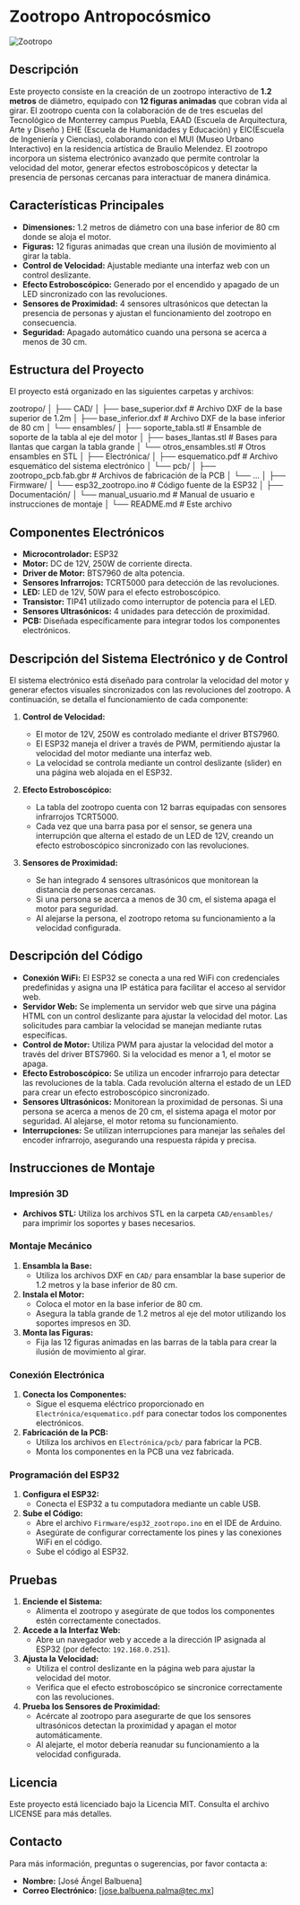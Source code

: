 # Zootropo Antropocósmico

![Zootropo](ruta/a/la/imagen.jpg)

## Descripción

Este proyecto consiste en la creación de un zootropo interactivo de **1.2 metros** de diámetro, equipado con **12 figuras animadas** que cobran vida al girar. El zootropo cuenta con la colaboración de de tres escuelas del Tecnológico de Monterrey campus Puebla, EAAD (Escuela de Arquitectura, Arte y Diseño ) EHE (Escuela de Humanidades y Educación) y EIC(Escuela de Ingeniería y Ciencias), colaborando con el MUI (Museo Urbano Interactivo) en la residencia artística de Braulio Melendez. El zootropo incorpora un sistema electrónico avanzado que permite controlar la velocidad del motor, generar efectos estroboscópicos y detectar la presencia de personas cercanas para interactuar de manera dinámica.

## Características Principales

- **Dimensiones:** 1.2 metros de diámetro con una base inferior de 80 cm donde se aloja el motor.
- **Figuras:** 12 figuras animadas que crean una ilusión de movimiento al girar la tabla.
- **Control de Velocidad:** Ajustable mediante una interfaz web con un control deslizante.
- **Efecto Estroboscópico:** Generado por el encendido y apagado de un LED sincronizado con las revoluciones.
- **Sensores de Proximidad:** 4 sensores ultrasónicos que detectan la presencia de personas y ajustan el funcionamiento del zootropo en consecuencia.
- **Seguridad:** Apagado automático cuando una persona se acerca a menos de 30 cm.

## Estructura del Proyecto

El proyecto está organizado en las siguientes carpetas y archivos:

zootropo/ │ ├── CAD/ │ ├── base_superior.dxf # Archivo DXF de la base superior de 1.2m │ ├── base_inferior.dxf # Archivo DXF de la base inferior de 80 cm │ └── ensambles/ │ ├── soporte_tabla.stl # Ensamble de soporte de la tabla al eje del motor │ ├── bases_llantas.stl # Bases para llantas que cargan la tabla grande │ └── otros_ensambles.stl # Otros ensambles en STL │ ├── Electrónica/ │ ├── esquematico.pdf # Archivo esquemático del sistema electrónico │ └── pcb/ │ ├── zootropo_pcb.fab.gbr # Archivos de fabricación de la PCB │ └── ... │ ├── Firmware/ │ └── esp32_zootropo.ino # Código fuente de la ESP32 │ ├── Documentación/ │ └── manual_usuario.md # Manual de usuario e instrucciones de montaje │ └── README.md # Este archivo

## Componentes Electrónicos

- **Microcontrolador:** ESP32
- **Motor:** DC de 12V, 250W de corriente directa.
- **Driver de Motor:** BTS7960 de alta potencia.
- **Sensores Infrarrojos:** TCRT5000 para detección de las revoluciones.
- **LED:** LED de 12V, 50W para el efecto estroboscópico.
- **Transistor:** TIP41 utilizado como interruptor de potencia para el LED.
- **Sensores Ultrasónicos:** 4 unidades para detección de proximidad.
- **PCB:** Diseñada específicamente para integrar todos los componentes electrónicos.

## Descripción del Sistema Electrónico y de Control

El sistema electrónico está diseñado para controlar la velocidad del motor y generar efectos visuales sincronizados con las revoluciones del zootropo. A continuación, se detalla el funcionamiento de cada componente:

1. **Control de Velocidad:**

   - El motor de 12V, 250W es controlado mediante el driver BTS7960.
   - El ESP32 maneja el driver a través de PWM, permitiendo ajustar la velocidad del motor mediante una interfaz web.
   - La velocidad se controla mediante un control deslizante (slider) en una página web alojada en el ESP32.

2. **Efecto Estroboscópico:**

   - La tabla del zootropo cuenta con 12 barras equipadas con sensores infrarrojos TCRT5000.
   - Cada vez que una barra pasa por el sensor, se genera una interrupción que alterna el estado de un LED de 12V, creando un efecto estroboscópico sincronizado con las revoluciones.

3. **Sensores de Proximidad:**
   - Se han integrado 4 sensores ultrasónicos que monitorean la distancia de personas cercanas.
   - Si una persona se acerca a menos de 30 cm, el sistema apaga el motor para seguridad.
   - Al alejarse la persona, el zootropo retoma su funcionamiento a la velocidad configurada.

## Descripción del Código

- **Conexión WiFi:** El ESP32 se conecta a una red WiFi con credenciales predefinidas y asigna una IP estática para facilitar el acceso al servidor web.
- **Servidor Web:** Se implementa un servidor web que sirve una página HTML con un control deslizante para ajustar la velocidad del motor. Las solicitudes para cambiar la velocidad se manejan mediante rutas específicas.
- **Control de Motor:** Utiliza PWM para ajustar la velocidad del motor a través del driver BTS7960. Si la velocidad es menor a 1, el motor se apaga.
- **Efecto Estroboscópico:** Se utiliza un encoder infrarrojo para detectar las revoluciones de la tabla. Cada revolución alterna el estado de un LED para crear un efecto estroboscópico sincronizado.
- **Sensores Ultrasónicos:** Monitorean la proximidad de personas. Si una persona se acerca a menos de 20 cm, el sistema apaga el motor por seguridad. Al alejarse, el motor retoma su funcionamiento.
- **Interrupciones:** Se utilizan interrupciones para manejar las señales del encoder infrarrojo, asegurando una respuesta rápida y precisa.

## Instrucciones de Montaje

### Impresión 3D

- **Archivos STL:** Utiliza los archivos STL en la carpeta `CAD/ensambles/` para imprimir los soportes y bases necesarios.

### Montaje Mecánico

1. **Ensambla la Base:**
   - Utiliza los archivos DXF en `CAD/` para ensamblar la base superior de 1.2 metros y la base inferior de 80 cm.
2. **Instala el Motor:**
   - Coloca el motor en la base inferior de 80 cm.
   - Asegura la tabla grande de 1.2 metros al eje del motor utilizando los soportes impresos en 3D.
3. **Monta las Figuras:**
   - Fija las 12 figuras animadas en las barras de la tabla para crear la ilusión de movimiento al girar.

### Conexión Electrónica

1. **Conecta los Componentes:**
   - Sigue el esquema eléctrico proporcionado en `Electrónica/esquematico.pdf` para conectar todos los componentes electrónicos.
2. **Fabricación de la PCB:**
   - Utiliza los archivos en `Electrónica/pcb/` para fabricar la PCB.
   - Monta los componentes en la PCB una vez fabricada.

### Programación del ESP32

1. **Configura el ESP32:**
   - Conecta el ESP32 a tu computadora mediante un cable USB.
2. **Sube el Código:**
   - Abre el archivo `Firmware/esp32_zootropo.ino` en el IDE de Arduino.
   - Asegúrate de configurar correctamente los pines y las conexiones WiFi en el código.
   - Sube el código al ESP32.

## Pruebas

1. **Enciende el Sistema:**
   - Alimenta el zootropo y asegúrate de que todos los componentes estén correctamente conectados.
2. **Accede a la Interfaz Web:**
   - Abre un navegador web y accede a la dirección IP asignada al ESP32 (por defecto: `192.168.0.251`).
3. **Ajusta la Velocidad:**
   - Utiliza el control deslizante en la página web para ajustar la velocidad del motor.
   - Verifica que el efecto estroboscópico se sincronice correctamente con las revoluciones.
4. **Prueba los Sensores de Proximidad:**
   - Acércate al zootropo para asegurarte de que los sensores ultrasónicos detectan la proximidad y apagan el motor automáticamente.
   - Al alejarte, el motor debería reanudar su funcionamiento a la velocidad configurada.

## Licencia

Este proyecto está licenciado bajo la Licencia MIT. Consulta el archivo LICENSE para más detalles.

## Contacto

Para más información, preguntas o sugerencias, por favor contacta a:

- **Nombre:** [José Ángel Balbuena]
- **Correo Electrónico:** [jose.balbuena.palma@tec.mx]
